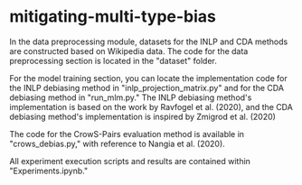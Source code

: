# mitigating-multi-type-bias

In the data preprocessing module, datasets for the INLP and CDA methods are constructed based on Wikipedia data. The code for the data preprocessing section is located in the "dataset" folder.

For the model training section, you can locate the implementation code for the INLP debiasing method in "inlp_projection_matrix.py" and for the CDA debiasing method in "run_mlm.py." The INLP debiasing method's implementation is based on the work by Ravfogel et al. (2020), and the CDA debiasing method's implementation is inspired by Zmigrod et al. (2020)

The code for the CrowS-Pairs evaluation method is available in "crows_debias.py," with reference to Nangia et al. (2020).

All experiment execution scripts and results are contained within "Experiments.ipynb."
